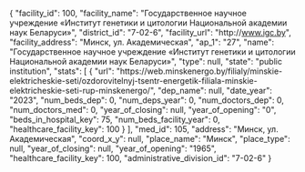 {
    "facility_id": 100,
    "facility_name": "Государственное научное учреждение «Институт генетики и цитологии Национальной академии наук Беларуси»",
    "district_id": "7-02-6",
    "facility_url": "http:\/\/www.igc.by",
    "facility_address": "Минск, ул. Академическая",
    "ap_1": "27",
    "name": "Государственное научное учреждение «Институт генетики и цитологии Национальной академии наук Беларуси»",
    "type": null,
    "state": "public institution",
    "stats": [
        {
            "url": "https:\/\/web.minskenergo.by\/filialy\/minskie-elektricheskie-seti\/ozdorovitelnyj-tsentr-energetik-filiala-minskie-elektricheskie-seti-rup-minskenergo\/",
            "dep_name": null,
            "date_year": "2023",
            "num_beds_dep": 0,
            "num_deps_year": 0,
            "num_doctors_dep": 0,
            "num_doctors_med": 0,
            "year_of_closing": null,
            "year_of_opening": "0",
            "beds_in_hospital_key": 75,
            "num_beds_facility_year": 0,
            "healthcare_facility_key": 100
        }
    ],
    "med_id": 105,
    "address": "Минск, ул. Академическая",
    "coord_x_y": null,
    "place_name": "Минск",
    "place_type": null,
    "year_of_closing": null,
    "year_of_opening": "1965",
    "healthcare_facility_key": 100,
    "administrative_division_id": "7-02-6"
}
